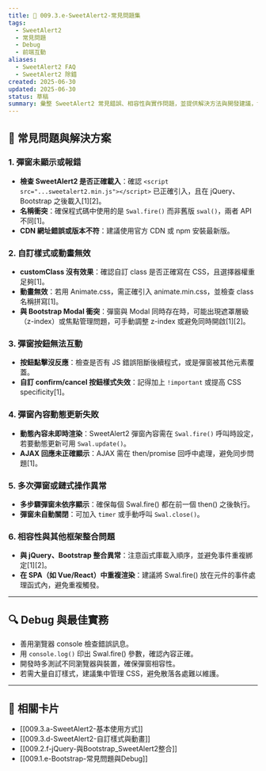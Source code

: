 ```yaml
---
title: 📌 009.3.e-SweetAlert2-常見問題集
tags:
  - SweetAlert2
  - 常見問題
  - Debug
  - 前端互動
aliases:
  - SweetAlert2 FAQ
  - SweetAlert2 除錯
created: 2025-06-30
updated: 2025-06-30
status: 草稿
summary: 彙整 SweetAlert2 常見錯誤、相容性與實作問題，並提供解決方法與開發建議，協助前端專案順利整合與維護。
---
```


## 🐞 常見問題與解決方案

### 1. 彈窗未顯示或報錯

- **檢查 SweetAlert2 是否正確載入**：確認 `<script src="...sweetalert2.min.js"></script>` 已正確引入，且在 jQuery、Bootstrap 之後載入[1][2]。
- **名稱衝突**：確保程式碼中使用的是 `Swal.fire()` 而非舊版 `swal()`，兩者 API 不同[1]。
- **CDN 網址錯誤或版本不符**：建議使用官方 CDN 或 npm 安裝最新版。

### 2. 自訂樣式或動畫無效

- **customClass 沒有效果**：確認自訂 class 是否正確寫在 CSS，且選擇器權重足夠[1]。
- **動畫無效**：若用 Animate.css，需正確引入 animate.min.css，並檢查 class 名稱拼寫[1]。
- **與 Bootstrap Modal 衝突**：彈窗與 Modal 同時存在時，可能出現遮罩層級（z-index）或焦點管理問題，可手動調整 z-index 或避免同時開啟[1][2]。

### 3. 彈窗按鈕無法互動

- **按鈕點擊沒反應**：檢查是否有 JS 錯誤阻斷後續程式，或是彈窗被其他元素覆蓋。
- **自訂 confirm/cancel 按鈕樣式失效**：記得加上 `!important` 或提高 CSS specificity[1]。

### 4. 彈窗內容動態更新失敗

- **動態內容未即時渲染**：SweetAlert2 彈窗內容需在 `Swal.fire()` 呼叫時設定，若要動態更新可用 `Swal.update()`。
- **AJAX 回應未正確顯示**：AJAX 需在 then/promise 回呼中處理，避免同步問題[1]。

### 5. 多次彈窗或鏈式操作異常

- **多步驟彈窗未依序顯示**：確保每個 Swal.fire() 都在前一個 then() 之後執行。
- **彈窗未自動關閉**：可加入 `timer` 或手動呼叫 `Swal.close()`。

### 6. 相容性與其他框架整合問題

- **與 jQuery、Bootstrap 整合異常**：注意函式庫載入順序，並避免事件重複綁定[1][2]。
- **在 SPA（如 Vue/React）中重複渲染**：建議將 Swal.fire() 放在元件的事件處理函式內，避免重複觸發。

---
## 🔍 Debug 與最佳實務

- 善用瀏覽器 console 檢查錯誤訊息。
- 用 `console.log()` 印出 Swal.fire() 參數，確認內容正確。
- 開發時多測試不同瀏覽器與裝置，確保彈窗相容性。
- 若需大量自訂樣式，建議集中管理 CSS，避免散落各處難以維護。

---
## 🔗 相關卡片

- [[009.3.a-SweetAlert2-基本使用方式]]
- [[009.3.d-SweetAlert2-自訂樣式與動畫]]
- [[009.2.f-jQuery-與Bootstrap_SweetAlert2整合]]
- [[009.1.e-Bootstrap-常見問題與Debug]]
